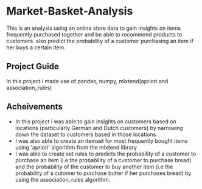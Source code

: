 # Market-Basket-Analysis
This is an analysis using an online store data to gain insights on items frequently purchased together and be able to recommend products to customers. also predict the probability of a customer purchasing an item if her buys a certain item.
## Project Guide
In this project i made use of pandas, numpy, mlxtend(apriori and association_rules)
## Acheivements
* In this project i was able to gain insights on customers based on locations (particularly German and Dutch customers) by narrowing down the dataset to customers based in those locations.
* I was also able to create an itemset for most frequently bought items using 'apriori' algorithm from the mlxtend library
* I was able to create set rules to predicts the probability of a customer to purchase an item (i.e the probability of a customer to purchase bread) and the probability of the customer to buy another item (i.e the probability of a cutomer to purchase butter if her purchases bread) by using the association_rules algorithm. 
